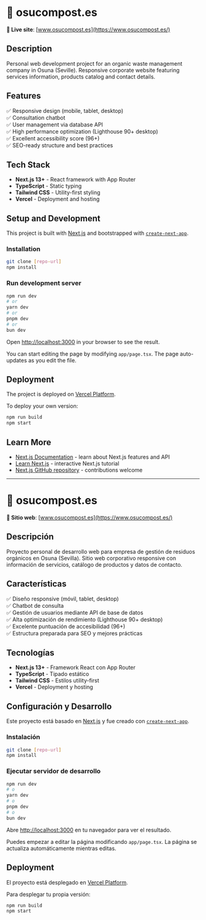 # 🌱 osucompost.es

**🔗 Live site**: [www.osucompost.es](https://www.osucompost.es/)

## Description

Personal web development project for an organic waste management company in Osuna (Seville). Responsive corporate website featuring services information, products catalog and contact details.

## Features

✅ Responsive design (mobile, tablet, desktop)  
✅ Consultation chatbot  
✅ User management via database API                                 
✅ High performance optimization (Lighthouse 90+ desktop)  
✅ Excellent accessibility score (96+)  
✅ SEO-ready structure and best practices 

## Tech Stack

- **Next.js 13+** - React framework with App Router
- **TypeScript** - Static typing  
- **Tailwind CSS** - Utility-first styling
- **Vercel** - Deployment and hosting
 
## Setup and Development

This project is built with [Next.js](https://nextjs.org) and bootstrapped with [`create-next-app`](https://nextjs.org/docs/app/api-reference/cli/create-next-app).

### Installation
```bash
git clone [repo-url]
npm install
```

### Run development server
```bash
npm run dev
# or
yarn dev
# or  
pnpm dev
# or
bun dev
```

Open [http://localhost:3000](http://localhost:3000) in your browser to see the result.

You can start editing the page by modifying `app/page.tsx`. The page auto-updates as you edit the file.

## Deployment

The project is deployed on [Vercel Platform](https://vercel.com/new?utm_medium=default-template&filter=next.js&utm_source=create-next-app&utm_campaign=create-next-app-readme).

To deploy your own version:
```bash
npm run build
npm start
```

## Learn More

- [Next.js Documentation](https://nextjs.org/docs) - learn about Next.js features and API
- [Learn Next.js](https://nextjs.org/learn) - interactive Next.js tutorial
- [Next.js GitHub repository](https://github.com/vercel/next.js) - contributions welcome


---

# 🌱 osucompost.es

**🔗 Sitio web**: [www.osucompost.es](https://www.osucompost.es/)

## Descripción

Proyecto personal de desarrollo web para empresa de gestión de residuos orgánicos en Osuna (Sevilla). Sitio web corporativo responsive con información de servicios, catálogo de productos y datos de contacto.

## Características

✅ Diseño responsive (móvil, tablet, desktop)  
✅ Chatbot de consulta  
✅ Gestión de usuarios mediante API de base de datos                                
✅ Alta optimización de rendimiento (Lighthouse 90+ desktop)  
✅ Excelente puntuación de accesibilidad (96+)  
✅ Estructura preparada para SEO y mejores prácticas 

## Tecnologías

- **Next.js 13+** - Framework React con App Router
- **TypeScript** - Tipado estático  
- **Tailwind CSS** - Estilos utility-first
- **Vercel** - Deployment y hosting 

## Configuración y Desarrollo

Este proyecto está basado en [Next.js](https://nextjs.org) y fue creado con [`create-next-app`](https://nextjs.org/docs/app/api-reference/cli/create-next-app).

### Instalación
```bash
git clone [repo-url]
npm install
```

### Ejecutar servidor de desarrollo
```bash
npm run dev
# o
yarn dev
# o  
pnpm dev
# o
bun dev
```

Abre [http://localhost:3000](http://localhost:3000) en tu navegador para ver el resultado.

Puedes empezar a editar la página modificando `app/page.tsx`. La página se actualiza automáticamente mientras editas.

## Deployment

El proyecto está desplegado en [Vercel Platform](https://vercel.com/new?utm_medium=default-template&filter=next.js&utm_source=create-next-app&utm_campaign=create-next-app-readme).

Para desplegar tu propia versión:
```bash
npm run build
npm start
```
